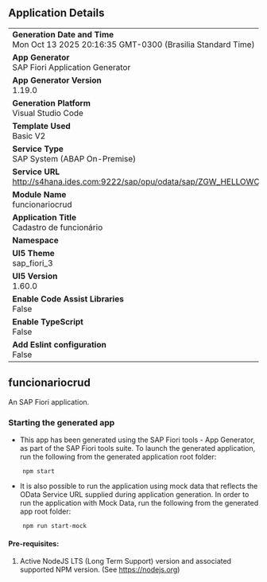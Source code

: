## Application Details
|               |
| ------------- |
|**Generation Date and Time**<br>Mon Oct 13 2025 20:16:35 GMT-0300 (Brasilia Standard Time)|
|**App Generator**<br>SAP Fiori Application Generator|
|**App Generator Version**<br>1.19.0|
|**Generation Platform**<br>Visual Studio Code|
|**Template Used**<br>Basic V2|
|**Service Type**<br>SAP System (ABAP On-Premise)|
|**Service URL**<br>http://s4hana.ides.com:9222/sap/opu/odata/sap/ZGW_HELLOWORLD22_SRV|
|**Module Name**<br>funcionariocrud|
|**Application Title**<br>Cadastro de funcionário|
|**Namespace**<br>|
|**UI5 Theme**<br>sap_fiori_3|
|**UI5 Version**<br>1.60.0|
|**Enable Code Assist Libraries**<br>False|
|**Enable TypeScript**<br>False|
|**Add Eslint configuration**<br>False|

## funcionariocrud

An SAP Fiori application.

### Starting the generated app

-   This app has been generated using the SAP Fiori tools - App Generator, as part of the SAP Fiori tools suite.  To launch the generated application, run the following from the generated application root folder:

```
    npm start
```

- It is also possible to run the application using mock data that reflects the OData Service URL supplied during application generation.  In order to run the application with Mock Data, run the following from the generated app root folder:

```
    npm run start-mock
```

#### Pre-requisites:

1. Active NodeJS LTS (Long Term Support) version and associated supported NPM version.  (See https://nodejs.org)


